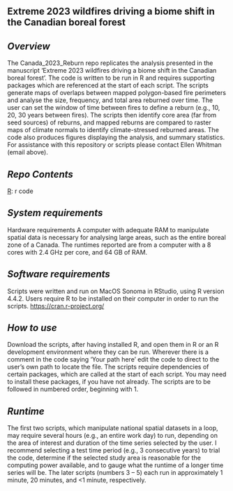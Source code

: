 ## **Extreme 2023 wildfires driving a biome shift in the Canadian boreal forest**


## *Overview*
The Canada_2023_Reburn repo replicates the analysis presented in the manuscript ‘Extreme 2023 wildfires driving a biome shift in the Canadian boreal forest’. The code is written to be run in R and requires supporting packages which are referenced at the start of each script.
The scripts generate maps of overlaps between mapped polygon-based fire perimeters and analyse the size, frequency, and total area reburned over time. The user can set the window of time between fires to define a reburn (e.g., 10, 20, 30 years between fires). The scripts then identify core area (far from seed sources) of reburns, and mapped reburns are compared to raster maps of climate normals to identify climate-stressed reburned areas. The code also produces figures displaying the analysis, and summary statistics. For assistance with this repository or scripts please contact Ellen Whitman (email above).

## *Repo Contents*
[R](https://github.com/EllWhitman/Canada_2023_Reburn/tree/main/R): r code

## *System requirements*
Hardware requirements
A computer with adequate RAM to manipulate spatial data is necessary for analysing large areas, such as the entire boreal zone of a Canada. The runtimes reported are from a computer with a 8 cores with 2.4 GHz per core, and 64 GB of RAM. 

## *Software requirements*
Scripts were written and run on MacOS Sonoma in RStudio, using R version 4.4.2. Users require R to be installed on their computer in order to run the scripts. https://cran.r-project.org/  

## *How to use*
Download the scripts, after having installed R, and open them in R or an R development environment where they can be run. Wherever there is a comment in the code saying ‘Your path here’ edit the code to direct to the user’s own path to locate the file. The scripts require dependencies of certain packages, which are called at the start of each script. You may need to install these packages, if you have not already. The scripts are to be followed in numbered order, beginning with 1.

## *Runtime*
The first two scripts, which manipulate national spatial datasets in a loop, may require several hours (e.g., an entire work day) to run, depending on the area of interest and duration of the time series selected by the user. I recommend selecting a test time period (e.g., 3 consecutive years) to trial the code, determine if the selected study area is reasonable for the computing power available, and to gauge what the runtime of a longer time series will be. The later scripts (numbers 3 – 5) each run in approximately 1 minute, 20 minutes, and <1 minute, respectively.
